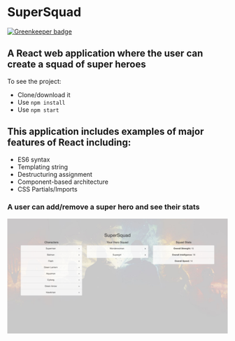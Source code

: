 # SuperSquad

[![Greenkeeper badge](https://badges.greenkeeper.io/SonyaMoisset/SuperSquad_REACT-REDUX.svg)](https://greenkeeper.io/)

## A React web application where the user can create a squad of super heroes

To see the project:
- Clone/download it
- Use ```npm install```
- Use ```npm start```

## This application includes examples of major features of React including:
- ES6 syntax
- Templating string
- Destructuring assignment
- Component-based architecture
- CSS Partials/Imports

### A user can add/remove a super hero and see their stats
![Squad](https://github.com/SonyaMoisset/SuperSquad_REACT-REDUX/blob/master/supersquad.png)     
